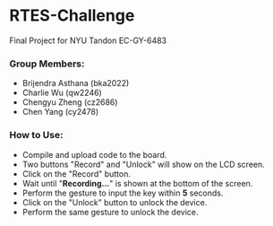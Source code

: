 # RTES-Challenge
 Final Project for NYU Tandon EC-GY-6483

### Group Members:

- Brijendra Asthana (bka2022)
- Charlie Wu (qw2246)
- Chengyu Zheng (cz2686)
- Chen Yang (cy2478)

### How to Use:

- Compile and upload code to the board.
- Two buttons "Record" and "Unlock" will show on the LCD screen.
- Click on the "Record" button.
- Wait until "**Recording...**" is shown at the bottom of the screen.
- Perform the gesture to input the key within **5** seconds.
- Click on the "Unlock" button to unlock the device.
- Perform the same gesture to unlock the device.
